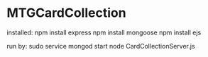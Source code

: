 # MTGCardCollection

installed:
npm install express
npm install mongoose
npm install ejs

run by:
sudo service mongod start
node CardCollectionServer.js

